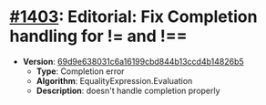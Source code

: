 # [#1403](https://github.com/tc39/ecma262/pull/1403): Editorial: Fix Completion handling for != and !==

- **Version**: [69d9e638031c6a16199cbd844b13ccd4b14826b5](https://github.com/tc39/ecma262/commits/69d9e638031c6a16199cbd844b13ccd4b14826b5)
  - **Type**: Completion error
  - **Algorithm**: EqualityExpression.Evaluation
  - **Description**: doesn't handle completion properly

